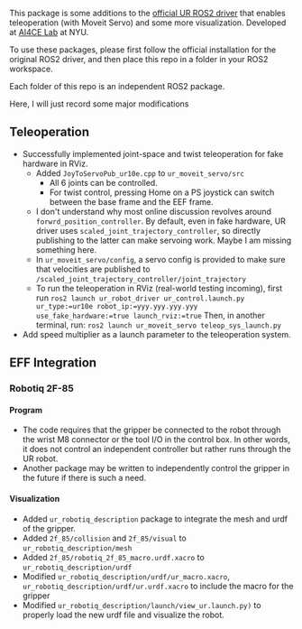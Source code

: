 This package is some additions to the [official UR ROS2 driver](https://github.com/UniversalRobots/Universal_Robots_ROS2_Driver/tree/humble) that enables teleoperation (with Moveit Servo) and some more visualization. Developed at [AI4CE Lab](https://ai4ce.github.io/) at NYU.

To use these packages, please first follow the official installation for the original ROS2 driver, and then place this repo in a folder in your ROS2 workspace.

Each folder of this repo is an independent ROS2 package.

Here, I will just record some major modifications


## Teleoperation 
- Successfully implemented joint-space and twist teleoperation for fake hardware in RViz.
    - Added `JoyToServoPub_ur10e.cpp` to `ur_moveit_servo/src`
        - All 6 joints can be controlled. 
        - For twist control, pressing Home on a PS joystick can switch between the base frame and the EEF frame. 
    - I don't understand why most online discussion revolves around `forwrd_position_controller`. By default, even in fake hardware, UR driver uses `scaled_joint_trajectory_controller`, so directly publishing to the latter can make servoing work. Maybe I am missing something here.
    - In `ur_moveit_servo/config`, a servo config is provided to make sure that velocities are published to `/scaled_joint_trajectory_controller/joint_trajectory`
    - To run the teleoperation in RViz (real-world testing incoming), first run 
    ```ros2 launch ur_robot_driver ur_control.launch.py ur_type:=ur10e robot_ip:=yyy.yyy.yyy.yyy use_fake_hardware:=true launch_rviz:=true```
    Then, in another terminal, run: 
    ```ros2 launch ur_moveit_servo teleop_sys_launch.py```
- Add speed multiplier as a launch parameter to the teleoperation system.

## EFF Integration
### Robotiq 2F-85
#### Program
- The code requires that the gripper be connected to the robot through the wrist M8 connector or the tool I/O in the control box. In other words, it does not control an independent controller but rather runs through the UR robot. 
- Another package may be written to independently control the gripper in the future if there is such a need.
#### Visualization
- Added `ur_robotiq_description` package to integrate the mesh and urdf of the gripper.
- Added `2f_85/collision` and `2f_85/visual` to `ur_robotiq_description/mesh`
- Added `2f_85/robotiq_2f_85_macro.urdf.xacro` to `ur_robotiq_description/urdf`
- Modified `ur_robotiq_description/urdf/ur_macro.xacro`, `ur_robotiq_description/urdf/ur.urdf.xacro` to include the macro for the gripper
- Modified `ur_robotiq_description/launch/view_ur.launch.py)` to properly load the new urdf file and visualize the robot.
